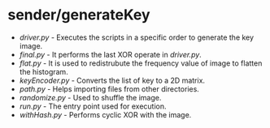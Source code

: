 # sender/generateKey

* *driver.py* - Executes the scripts in a specific order to generate the key image.
* *final.py* -  It performs the last XOR operate in *driver.py*.
* *flat.py* - It is used to redistrubute the frequency value of image to flatten the histogram.
* *keyEncoder.py* - Converts the list of key to a 2D matrix.
* *path.py* - Helps importing files from other directories.
* *randomize.py* - Used to shuffle the image.
* *run.py* - The entry point used for execution.
* *withHash.py* - Performs cyclic XOR with the image.
